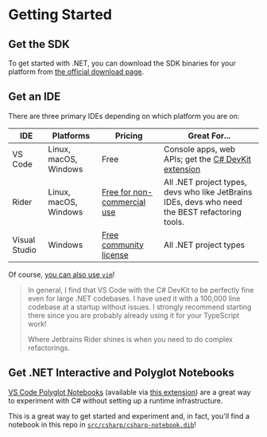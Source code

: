 # Getting Started

## Get the SDK

To get started with .NET, you can download the SDK binaries for your platform from [the official download page](https://dotnet.microsoft.com/en-us/download).

## Get an IDE

There are three primary IDEs depending on which platform you are on:

|IDE|Platforms|Pricing|Great For...|
|--|--|--|--|
|VS Code|Linux, macOS, Windows|Free|Console apps, web APIs; get the [C# DevKit extension](https://marketplace.visualstudio.com/items?itemName=ms-dotnettools.csdevkit)|
|Rider|Linux, macOS, Windows|[Free for non-commercial use](https://www.jetbrains.com/rider/buy/?section=personal&billing=yearly)|All .NET project types, devs who like JetBrains IDEs, devs who need the BEST refactoring tools.|
|Visual Studio|Windows|[Free community license](https://visualstudio.microsoft.com/downloads/)|All .NET project types|

Of course, [you can also use `vim`](https://github.com/OmniSharp/omnisharp-vim)!

> In general, I find that VS Code with the C# DevKit to be perfectly fine even for large .NET codebases.  I have used it with a 100,000 line codebase at a startup without issues.  I strongly recommend starting there since you are probably already using it for your TypeScript work!
>
> Where Jetbrains Rider shines is when you need to do complex refactorings.

## Get .NET Interactive and Polyglot Notebooks

[VS Code Polyglot Notebooks](https://code.visualstudio.com/docs/languages/polyglot) (available via [this extension](https://marketplace.visualstudio.com/items?itemName=ms-dotnettools.dotnet-interactive-vscode)) are a great way to experiment with C# without setting up a runtime infrastructure.

This is a great way to get started and experiment and, in fact, you'll find a notebook in this repo in [`src/csharp/csharp-notebook.dib`](https://github.com/CharlieDigital/typescript-is-like-csharp/blob/main/src/csharp/csharp-notebook.dib)!
